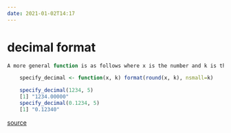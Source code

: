 ```yaml
---
date: 2021-01-02T14:17
---
```


# decimal format

```r
A more general function is as follows where x is the number and k is the number of decimals to show.

    specify_decimal <- function(x, k) format(round(x, k), nsmall=k)

    specify_decimal(1234, 5)
    [1] "1234.00000"
    specify_decimal(0.1234, 5)
    [1] "0.12340"

```

[source](http://bit.ly/1O4Xcch)
